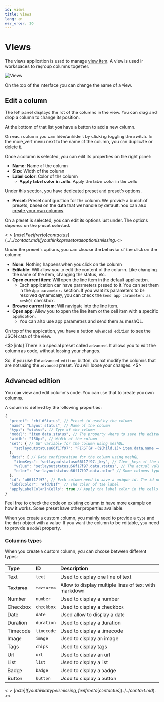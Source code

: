 ```yaml
---
id: views
title: Views
lang: en
nav_order: 10
---
```


# Views

The views application is used to manage [view item](../items/view.md). A view is used in [workspaces](./workspaces.md) to regroup columns together.

![Views](../../_medias/views.png)

On the top of the interface you can change the name of a view.

## Edit a column

The left panel displays the list of the columns in the view. You can drag and drop a column to change its position.

At the bottom of that list you have a button to add a new column.

On each column you can hide/unhide it by clicking toggling the switch. In the <span class="aq-icon">more_vert</span> menu next to the name of the column, you can duplicate or delete it.

Once a column is selected, you can edit its properties on the right panel:

- **Name**: Name of the column
- **Size**: Width of the column
- **Label color**: Color of the column
  - **Apply label color in cells**: Apply the label color in the cells

Under this section, you have dedicated preset and preset's options.

- **Preset**: Preset configuration for the column. We provide a bunch of presets, based on the data that we handle by default. You can also [create your own columns](../how-to/create/column.md).

On a preset is selected, you can edit its options just under. The options depends on the preset selected.

<$>[note]
Feel free to [contact us](../../contact.md) if you think a preset or an option is missing.
<$>

Under the preset's options, you can choose the behavior of the click on the column:

- **None**: Nothing happens when you click on the column
- **Editable**: Will allow you to edit the content of the column. Like changing the name of the item, changing the status, etc.
- **Open current item**: Will open the line item in the default application.
  - Each application can have parameters passed to it. You can set them in the `App parameters` section. If you want its parameters to be resolved dynamically, you can check the `Send app parameters as meshQL` checkbox.
- **Browse current item**: Will navigate into the line item.
- **Open app**: Allow you to open the line item or the cell item with a specific application.
  - You can also use app parameters and send them as meshQL.

On top of the application, you have a button `Advanced edition` to see the JSON data of the view.

<$>[info]
There is a special preset called `advanced`. It allows you to edit the column as code, without loosing your changes.

So, if you use the `advanced edition` button, do not modify the columns that are not using the `advanced` preset. You will loose your changes.
<$>

## Advanced edition

You can view and edit column's code. You can use that to create you own columns.

A column is defined by the following properties:

```javascript
{
  "preset": "childStatus", // Preset id used by the column
  "name": "Layout status", // Name of the column
  "type": "status", // Type of the column
  "model": "item.data.status", // The property where to save the edited value. Used only if the column is editable
  "width": "150px", // Width of the column
  "set": { // SET variable for the column using meshQL.
    "setlayoutstatusu66f17f97": "FIRST(# -($Child,1)> item.data.name == 'layout' VIEW item)"
  },
  "data": { // Data configuration for the column using meshQL
    "itemKeys": "setlayoutstatusu66f17f97._key", // Item _keys of the content of the cell. It's used to know on which entity the model need to be saved.
    "value": "setlayoutstatusu66f17f97.data.status", // The actual value displayed in the cell
    "color": "setlayoutstatusu66f17f97.data.color" // Some columns type can have a color
  },
  "id": "u66f17f97", // Each column need to have a unique id. The id need in the current view. By default Aquarium take care of it by checking if no other columns have the same id.
  "labelColor": "#fd7b1f", // The color of the label
  "applyLabelColorInCells": true // Apply the label color in the cells
}
```

Feel free to check the code on existing column to have more example on how it works. Some preset have other properties available.

When you create a custom column, you mainly need to provide a `type` and the `data` object with a value. If you want the column to be editable, you need to provide a `model` property.

### Columns types

When you create a custom column, you can choose between different types:

| Type | ID | Description |
| :--- | :---- | :----------- |
| Text | `text` | Used to display one line of text |
| Textarea | `textarea` | Allow to display multiple lines of text with markdown |
| Number | `number` | Used to display a number |
| Checkbox | `checkbox` | Used to display a checkbox |
| Date | `date` | Used allow to display a date |
| Duration | `duration` | Used to display a duration |
| Timecode | `timecode` | Used to display a timecode |
| Image | `image` | Used to display an image |
| Tags | `chips` | Used to display tags |
| Url | `url` | Used to display an url |
| List | `list` | Used to display a list |
| Badge | `badge` | Used to display a badge |
| Button | `button` | Used to display a button |

<$>[note]
If you think a type is missing, feel free to [contact us](../../contact.md).
<$>
